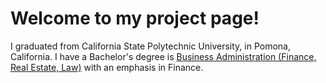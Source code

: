 # Welcome to my project page!
I graduated from California State Polytechnic University, in Pomona, California. I have a Bachelor's degree is [Business Administration (Finance, Real Estate, Law)](https://www.cpp.edu/cba/finance-real-estate-and-law/curriculum/index.shtml) with an emphasis in Finance.
